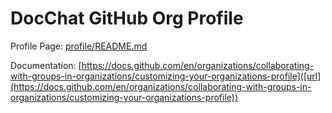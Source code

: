 # DocChat GitHub Org Profile

Profile Page: [profile/README.md](profile/README.md)

Documentation: [https://docs.github.com/en/organizations/collaborating-with-groups-in-organizations/customizing-your-organizations-profile]([url](https://docs.github.com/en/organizations/collaborating-with-groups-in-organizations/customizing-your-organizations-profile))
